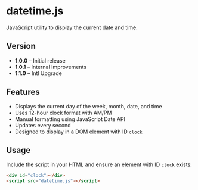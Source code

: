 # datetime.js

JavaScript utility to display the current date and time.

## Version

- **1.0.0** – Initial release
- **1.0.1** – Internal Improvements
- **1.1.0** – Intl Upgrade

## Features

- Displays the current day of the week, month, date, and time
- Uses 12-hour clock format with AM/PM
- Manual formatting using JavaScript Date API
- Updates every second
- Designed to display in a DOM element with ID `clock`

## Usage

Include the script in your HTML and ensure an element with ID `clock` exists:

```html
<div id="clock"></div>
<script src="datetime.js"></script>
